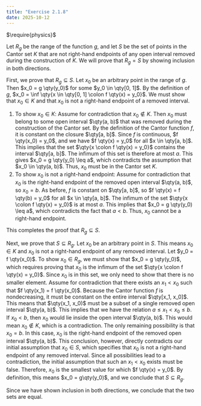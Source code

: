```yaml
---
title: "Exercise 2.1.8"
date: 2025-10-12
---
```

$\require{physics}$

Let $R_g$ be the range of the function $g$, and let $S$ be the set of points in the Cantor set $K$ that are not right-hand endpoints of any open interval removed during the construction of $K$. 
We will prove that $R_g = S$ by showing inclusion in both directions. 

First, we prove that $R_g \subseteq S$. 
Let $x_0$ be an arbitrary point in the range of $g$. 
Then $x_0 = g \qty(y_0)$ for some $y_0 \in \qty[0, 1]$. 
By the definition of $g$, $x_0 = \inf \qty{x \in \qty[0, 1] \colon f \qty(x) = y_0}$. 
We must show that $x_0 \in K$ and that $x_0$ is not a right-hand endpoint of a removed interval. 

1. To show $x_0 \in K$: Assume for contradiction that $x_0 \notin K$.
    Then $x_0$ must belong to some open interval $\qty(a, b)$ that was removed during the construction of the Cantor set.
    By the definition of the Cantor function $f$, it is constant on the closure $\qty[a, b]$.
    Since $f$ is continuous, $f \qty(x_0) = y_0$, and we have $f \qty(x) = y_0$ for all $x \in \qty[a, b]$.
    This implies that the set $\qty{x \colon f \qty(x) = y_0}$ contains the interval $\qty[a, b]$.
    The infimum of this set is therefore at most $a$.
    This gives $x_0 = g \qty(y_0) \leq a$, which contradicts the assumption that $x_0 \in \qty(a, b)$.
    Thus, $x_0$ must be in the Cantor set $K$.
2. To show $x_0$ is not a right-hand endpoint: Assume for contradiction that $x_0$ is the right-hand endpoint of the removed open interval $\qty(a, b)$, so $x_0 = b$.
    As before, $f$ is constant on $\qty[a, b]$, so $f \qty(x) = f \qty(b) = y_0$ for all $x \in \qty[a, b]$.
    The infimum of the set $\qty{x \colon f \qty(x) = y_0}$ is at most $a$.
    This implies that $x_0 = g \qty(y_0) \leq a$, which contradicts the fact that $a < b$.
    Thus, $x_0$ cannot be a right-hand endpoint.

This completes the proof that $R_g \subseteq S$. 

Next, we prove that $S \subseteq R_g$. 
Let $x_0$ be an arbitrary point in $S$. 
This means $x_0 \in K$ and $x_0$ is not a right-hand endpoint of any removed interval. 
Let $y_0 = f \qty(x_0)$. 
To show $x_0 \in R_g$, we must show that $x_0 = g \qty(y_0)$, which requires proving that $x_0$ is the infimum of the set $\qty{x \colon f \qty(x) = y_0}$. 
Since $x_0$ is in this set, we only need to show that there is no smaller element. 
Assume for contradiction that there exists an $x_1 < x_0$ such that $f \qty(x_1) = f \qty(x_0)$. 
Because the Cantor function $f$ is nondecreasing, it must be constant on the entire interval $\qty[x_1, x_0]$. 
This means that $\qty(x_1, x_0)$ must be a subset of a single removed open interval $\qty(a, b)$. 
This implies that we have the relation $a \leq x_1 < x_0 \leq b$. 
If $x_0 < b$, then $x_0$ would lie inside the open interval $\qty(a, b)$. 
This would mean $x_0 \notin K$, which is a contradiction. 
The only remaining possibility is that $x_0 = b$. 
In this case, $x_0$ is the right-hand endpoint of the removed open interval $\qty(a, b)$. 
This conclusion, however, directly contradicts our initial assumption that $x_0 \in S$, which specifies that $x_0$ is not a right-hand endpoint of any removed interval. 
Since all possibilities lead to a contradiction, the initial assumption that such an $x_1 < x_0$ exists must be false. 
Therefore, $x_0$ is the smallest value for which $f \qty(x) = y_0$. 
By definition, this means $x_0 = g\qty(y_0)$, and we conclude that $S \subseteq R_g$. 

Since we have shown inclusion in both directions, we conclude that the two sets are equal. 
